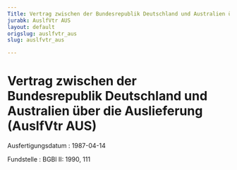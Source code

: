```yaml
---
Title: Vertrag zwischen der Bundesrepublik Deutschland und Australien über die Auslieferung
jurabk: AuslfVtr AUS
layout: default
origslug: auslfvtr_aus
slug: auslfvtr_aus

---
```


# Vertrag zwischen der Bundesrepublik Deutschland und Australien über die Auslieferung (AuslfVtr AUS)

Ausfertigungsdatum
:   1987-04-14

Fundstelle
:   BGBl II: 1990, 111


